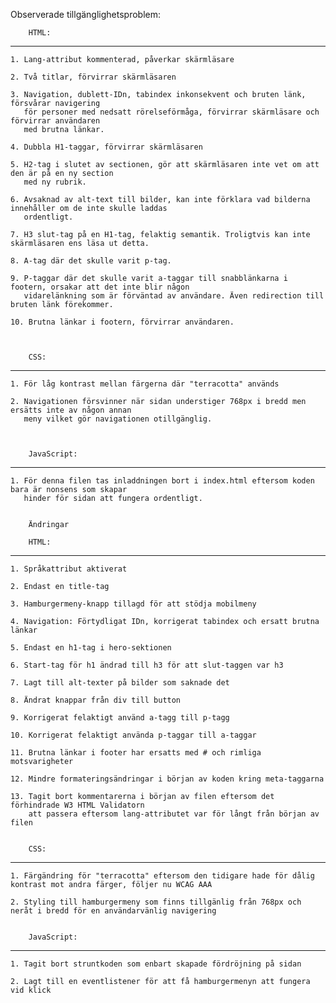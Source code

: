 
Observerade tillgänglighetsproblem:


        HTML:
-------------------
    1. Lang-attribut kommenterad, påverkar skärmläsare
    
    2. Två titlar, förvirrar skärmläsaren

    3. Navigation, dublett-IDn, tabindex inkonsekvent och bruten länk, försvårar navigering
       för personer med nedsatt rörelseförmåga, förvirrar skärmläsare och förvirrar användaren 
       med brutna länkar.

    4. Dubbla H1-taggar, förvirrar skärmläsaren

    5. H2-tag i slutet av sectionen, gör att skärmläsaren inte vet om att den är på en ny section
       med ny rubrik.

    6. Avsaknad av alt-text till bilder, kan inte förklara vad bilderna innehåller om de inte skulle laddas
       ordentligt.

    7. H3 slut-tag på en H1-tag, felaktig semantik. Troligtvis kan inte skärmläsaren ens läsa ut detta.

    8. A-tag där det skulle varit p-tag.

    9. P-taggar där det skulle varit a-taggar till snabblänkarna i footern, orsakar att det inte blir någon
       vidarelänkning som är förväntad av användare. Även redirection till bruten länk förekommer.

    10. Brutna länkar i footern, förvirrar användaren.



        CSS:
-------------------
    1. För låg kontrast mellan färgerna där "terracotta" används

    2. Navigationen försvinner när sidan understiger 768px i bredd men ersätts inte av någon annan
       meny vilket gör navigationen otillgänglig.



        JavaScript:
-------------------
    1. För denna filen tas inladdningen bort i index.html eftersom koden bara är nonsens som skapar
       hinder för sidan att fungera ordentligt.


        Ändringar

        HTML:
-------------------
    1. Språkattribut aktiverat
    
    2. Endast en title-tag

    3. Hamburgermeny-knapp tillagd för att stödja mobilmeny

    4. Navigation: Förtydligat IDn, korrigerat tabindex och ersatt brutna länkar

    5. Endast en h1-tag i hero-sektionen

    6. Start-tag för h1 ändrad till h3 för att slut-taggen var h3

    7. Lagt till alt-texter på bilder som saknade det

    8. Ändrat knappar från div till button

    9. Korrigerat felaktigt använd a-tagg till p-tagg

    10. Korrigerat felaktigt använda p-taggar till a-taggar

    11. Brutna länkar i footer har ersatts med # och rimliga motsvarigheter

    12. Mindre formateringsändringar i början av koden kring meta-taggarna

    13. Tagit bort kommentarerna i början av filen eftersom det förhindrade W3 HTML Validatorn 
        att passera eftersom lang-attributet var för långt från början av filen


        CSS:
-------------------
    1. Färgändring för "terracotta" eftersom den tidigare hade för dålig kontrast mot andra färger, följer nu WCAG AAA

    2. Styling till hamburgermeny som finns tillgänlig från 768px och neråt i bredd för en användarvänlig navigering


        JavaScript:
-------------------
    1. Tagit bort struntkoden som enbart skapade fördröjning på sidan

    2. Lagt till en eventlistener för att få hamburgermenyn att fungera vid klick
